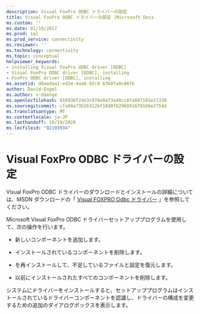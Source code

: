 ```yaml
---
description: Visual FoxPro ODBC ドライバーの設定
title: Visual FoxPro ODBC ドライバーの設定 |Microsoft Docs
ms.custom: ''
ms.date: 01/19/2017
ms.prod: sql
ms.prod_service: connectivity
ms.reviewer: ''
ms.technology: connectivity
ms.topic: conceptual
helpviewer_keywords:
- installing Visual FoxPro ODBC driver [ODBC]
- Visual FoxPro ODBC driver [ODBC], installing
- FoxPro ODBC driver [ODBC], installing
ms.assetid: d0aedaa1-ed24-4aa6-92c8-83b0fa8c86fb
author: David-Engel
ms.author: v-daenge
ms.openlocfilehash: 810936f2de3c978e0af3a48cc8fa607101e21330
ms.sourcegitcommit: cfa04a73b26312bf18d8f6296891679166e2754d
ms.translationtype: MT
ms.contentlocale: ja-JP
ms.lasthandoff: 10/19/2020
ms.locfileid: "92193934"
---
```

# <a name="setting-up-the-visual-foxpro-odbc-driver"></a>Visual FoxPro ODBC ドライバーの設定
Visual FoxPro ODBC ドライバーのダウンロードとインストールの詳細については、MSDN ダウンロードの「 [Visual FOXPRO Odbc ドライバー](/previous-versions/visualstudio/foxpro/mt490121(v=msdn.10)) 」を参照してください。  
  
 Microsoft Visual FoxPro ODBC ドライバーセットアッププログラムを使用して、次の操作を行います。  
  
-   新しいコンポーネントを追加します。  
  
-   インストールされているコンポーネントを削除します。  
  
-   を再インストールして、不足しているファイルと設定を復元します。  
  
-   以前にインストールされたすべてのコンポーネントを削除します。  
  
 システムにドライバーをインストールすると、セットアッププログラムはインストールされているドライバーコンポーネントを認識し、ドライバーの構成を変更するための追加のダイアログボックスを表示します。